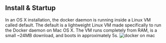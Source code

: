 ## Install & Startup
In an OS X installation, the docker daemon is running inside a Linux VM called default. The default is a lightweight Linux VM made specifically to run the Docker daemon on Mac OS X. The VM runs completely from RAM, is a small ~24MB download, and boots in approximately 5s.
![docker on mac](https://docs.docker.com/v1.8/installation/images/mac_docker_host.svg)
